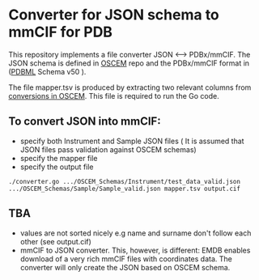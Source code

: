 # Converter for JSON schema to mmCIF for PDB

This repository implements a file converter JSON <--> PDBx/mmCIF.
The JSON schema is defined in [OSCEM](https://github.com/osc-em/OSCEM_Schemas/) repo and  the PDBx/mmCIF format in ([PDBML](https://mmcif.wwpdb.org/dictionaries/ascii/mmcif_pdbx_v50.dic) Schema v50 ).

The file mapper.tsv is produced by extracting two relevant columns from [conversions in OSCEM](https://github.com/osc-em/OSCEM_Schemas/blob/main/conversions.csv). This file is required to run the Go code.

## To convert JSON into mmCIF:
* specify both Instrument and Sample JSON files ( It is assumed that JSON files pass validation against OSCEM schemas)
* specify the mapper file
* specify the output file

  
`./converter.go .../OSCEM_Schemas/Instrument/test_data_valid.json .../OSCEM_Schemas/Sample/Sample_valid.json mapper.tsv output.cif`


## TBA
* values are not sorted nicely e.g name and surname don't follow each other (see output.cif)
* mmCIF to JSON converter. This, however, is different: EMDB enables download of a very rich mmCIF files with coordinates data. The converter will only create the JSON based on OSCEM schema.
